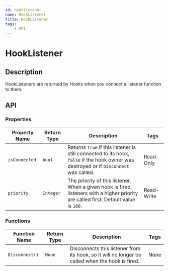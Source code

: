 ```yaml
---
id: hooklistener
name: HookListener
title: HookListener
tags:
    - API
---
```


# HookListener

## Description

HookListeners are returned by Hooks when you connect a listener function to them.

## API

### Properties

| Property Name | Return Type | Description | Tags |
| -------- | ----------- | ----------- | ---- |
| `isConnected` | `bool` | Returns `true` if this listener is still connected to its hook, `false` if the hook owner was destroyed or if `Disconnect` was called. | Read-Only |
| `priority` | `Integer` | The priority of this listener. When a given hook is fired, listeners with a higher priority are called first. Default value is `100`. | Read-Write |

### Functions

| Function Name | Return Type | Description | Tags |
| -------- | ----------- | ----------- | ---- |
| `Disconnect()` | `None` | Disconnects this listener from its hook, so it will no longer be called when the hook is fired. | None |
